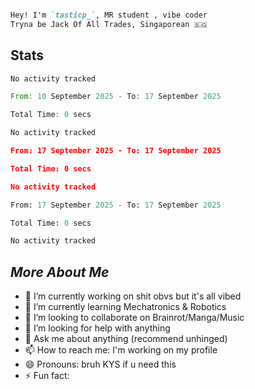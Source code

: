 

```md

Hey! I'm `tasticp_`, MR student , vibe coder
Tryna be Jack Of All Trades, Singaporean 🇸🇬

```

## Stats

<!--START_SECTION:wakaTAS-->

```txt
No activity tracked
```

<!--END_SECTION:wakaTAS-->

<!--START_SECTION:wakaTIC-->

```rust
From: 10 September 2025 - To: 17 September 2025

Total Time: 0 secs

No activity tracked
```

<!--END_SECTION:wakaTIC-->

<!--START_SECTION:wakaP-->

```json
From: 17 September 2025 - To: 17 September 2025

Total Time: 0 secs

No activity tracked
```

<!--END_SECTION:wakaP-->

<!--START_SECTION:waka_-->
<!--END_SECTION:waka_-->

<!--START_SECTION:waka-->

```python
From: 17 September 2025 - To: 17 September 2025

Total Time: 0 secs

No activity tracked
```

<!--END_SECTION:waka-->



## *More About Me*




- 🔭 I’m currently working on shit obvs but it's all vibed
- 🌱 I’m currently learning Mechatronics & Robotics
- 👯 I’m looking to collaborate on Brainrot/Manga/Music
- 🤔 I’m looking for help with anything
- 💬 Ask me about anything (recommend unhinged)
- 📫 How to reach me: I'm working on my profile
- 😄 Pronouns: bruh KYS if u need this
- ⚡ Fun fact: 


<!--https://github.com/marketplace/actions/waka-readme-->
